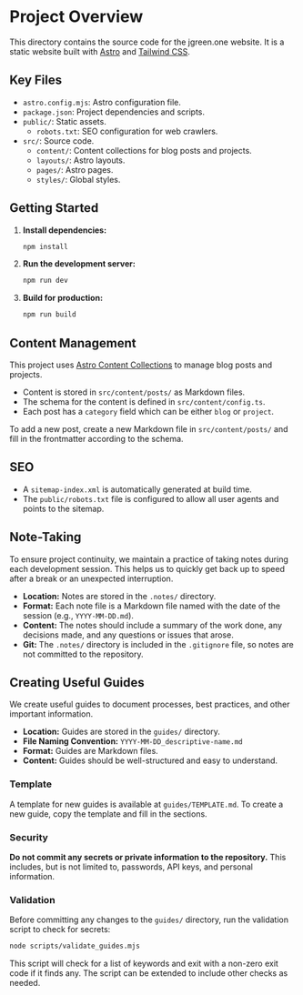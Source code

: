 # Project Overview

This directory contains the source code for the jgreen.one website. It is a static website built with [Astro](https://astro.build/) and [Tailwind CSS](https://tailwindcss.com/).

## Key Files

*   `astro.config.mjs`: Astro configuration file.
*   `package.json`: Project dependencies and scripts.
*   `public/`: Static assets.
    *   `robots.txt`: SEO configuration for web crawlers.
*   `src/`: Source code.
    *   `content/`: Content collections for blog posts and projects.
    *   `layouts/`: Astro layouts.
    *   `pages/`: Astro pages.
    *   `styles/`: Global styles.

## Getting Started

1.  **Install dependencies:**

    ```bash
    npm install
    ```

2.  **Run the development server:**

    ```bash
    npm run dev
    ```

3.  **Build for production:**

    ```bash
    npm run build
    ```

## Content Management

This project uses [Astro Content Collections](https://docs.astro.build/en/guides/content-collections/) to manage blog posts and projects.

*   Content is stored in `src/content/posts/` as Markdown files.
*   The schema for the content is defined in `src/content/config.ts`.
*   Each post has a `category` field which can be either `blog` or `project`.

To add a new post, create a new Markdown file in `src/content/posts/` and fill in the frontmatter according to the schema.

## SEO

*   A `sitemap-index.xml` is automatically generated at build time.
*   The `public/robots.txt` file is configured to allow all user agents and points to the sitemap.

## Note-Taking

To ensure project continuity, we maintain a practice of taking notes during each development session. This helps us to quickly get back up to speed after a break or an unexpected interruption.

*   **Location:** Notes are stored in the `.notes/` directory.
*   **Format:** Each note file is a Markdown file named with the date of the session (e.g., `YYYY-MM-DD.md`).
*   **Content:** The notes should include a summary of the work done, any decisions made, and any questions or issues that arose.
*   **Git:** The `.notes/` directory is included in the `.gitignore` file, so notes are not committed to the repository.

## Creating Useful Guides

We create useful guides to document processes, best practices, and other important information.

*   **Location:** Guides are stored in the `guides/` directory.
*   **File Naming Convention:** `YYYY-MM-DD_descriptive-name.md`
*   **Format:** Guides are Markdown files.
*   **Content:** Guides should be well-structured and easy to understand.

### Template

A template for new guides is available at `guides/TEMPLATE.md`. To create a new guide, copy the template and fill in the sections.

### Security

**Do not commit any secrets or private information to the repository.** This includes, but is not limited to, passwords, API keys, and personal information.

### Validation

Before committing any changes to the `guides/` directory, run the validation script to check for secrets:

```bash
node scripts/validate_guides.mjs
```

This script will check for a list of keywords and exit with a non-zero exit code if it finds any. The script can be extended to include other checks as needed.